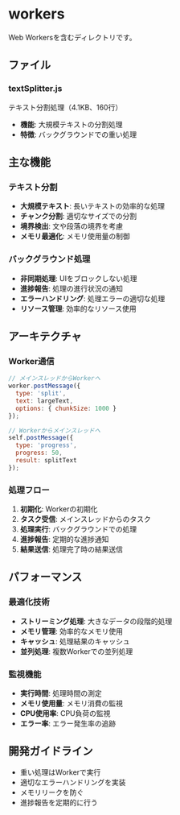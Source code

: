 # workers

Web Workersを含むディレクトリです。

## ファイル

### textSplitter.js
テキスト分割処理（4.1KB、160行）
- **機能**: 大規模テキストの分割処理
- **特徴**: バックグラウンドでの重い処理

## 主な機能

### テキスト分割
- **大規模テキスト**: 長いテキストの効率的な処理
- **チャンク分割**: 適切なサイズでの分割
- **境界検出**: 文や段落の境界を考慮
- **メモリ最適化**: メモリ使用量の制御

### バックグラウンド処理
- **非同期処理**: UIをブロックしない処理
- **進捗報告**: 処理の進行状況の通知
- **エラーハンドリング**: 処理エラーの適切な処理
- **リソース管理**: 効率的なリソース使用

## アーキテクチャ

### Worker通信
```javascript
// メインスレッドからWorkerへ
worker.postMessage({
  type: 'split',
  text: largeText,
  options: { chunkSize: 1000 }
});

// Workerからメインスレッドへ
self.postMessage({
  type: 'progress',
  progress: 50,
  result: splitText
});
```

### 処理フロー
1. **初期化**: Workerの初期化
2. **タスク受信**: メインスレッドからのタスク
3. **処理実行**: バックグラウンドでの処理
4. **進捗報告**: 定期的な進捗通知
5. **結果送信**: 処理完了時の結果送信

## パフォーマンス

### 最適化技術
- **ストリーミング処理**: 大きなデータの段階的処理
- **メモリ管理**: 効率的なメモリ使用
- **キャッシュ**: 処理結果のキャッシュ
- **並列処理**: 複数Workerでの並列処理

### 監視機能
- **実行時間**: 処理時間の測定
- **メモリ使用量**: メモリ消費の監視
- **CPU使用率**: CPU負荷の監視
- **エラー率**: エラー発生率の追跡

## 開発ガイドライン

- 重い処理はWorkerで実行
- 適切なエラーハンドリングを実装
- メモリリークを防ぐ
- 進捗報告を定期的に行う
